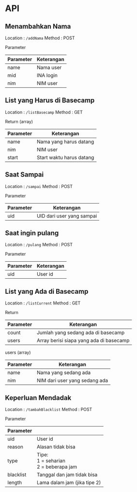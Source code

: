 # API

## Menambahkan Nama

Location : `/addNama`
Method : POST

Parameter

| Parameter | Keterangan |
| --------- | ---------- |
| name      | Nama user  |
| mid       | INA login  |
| nim       | NIM user   |

## List yang Harus di Basecamp

Location : `/listBasecamp`
Method : GET

Return (array)

| Parameter | Keterangan               |
| --------- | ------------------------ |
| name      | Nama yang harus datang   |
| nim       | NIM user                 |
| start     | Start waktu harus datang |

## Saat Sampai

Location : `/sampai`
Method : POST

Parameter 

| Parameter | Keterangan                |
| --------- | ------------------------- |
| uid       | UID dari user yang sampai |



## Saat ingin pulang

Location : `/pulang`
Method : POST

Parameter

| Parameter | Keterangan |
| --------- | ---------- |
| uid       | User id    |

## List yang Ada di Basecamp

Location : `/listCurrent`
Method : GET

Return

| Parameter | Keterangan                              |
| --------- | --------------------------------------- |
| count     | Jumlah yang sedang ada di basecamp      |
| users     | Array berisi siapa yang ada di basecamp |

users (array)

| Parameter | Keterangan                    |
| --------- | ----------------------------- |
| name      | Nama yang sedang ada          |
| nim       | NIM dari user yang sedang ada |

## Keperluan Mendadak

Location : `/tambahBlacklist`
Method : POST

Parameter

| Parameter |                                                |
| --------- | ---------------------------------------------- |
| uid       | User id                                        |
| reason    | Alasan tidak bisa                              |
| type      | Tipe:<br />1 = seharian <br />2 = beberapa jam |
| blacklist | Tanggal dan jam tidak bisa                     |
| length    | Lama dalam jam (jika tipe 2)                   |

